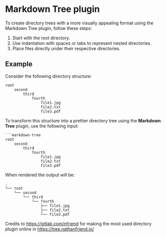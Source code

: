 # Markdown Tree plugin

To create directory trees with a more visually appealing format using the Markdown Tree plugin, follow these steps:

1. Start with the root directory.
2. Use indentation with spaces or tabs to represent nested directories.
3. Place files directly under their respective directories.

## Example

Consider the following directory structure:

```
root
    second
        third
            fourth
                file1.jpg
                file2.txt
                file3.pdf
```

To transform this structure into a prettier directory tree using the **Markdown Tree** plugin, use the following input:

``` 
```markdown-tree
root
    second
        third
            fourth
                file1.jpg
                file2.txt
                file3.pdf
```

When rendered the output will be:

```plaintext
.
└── root
    └── second
        └── third
            └── fourth
                ├── file1.jpg
                ├── file2.txt
                └── file3.pdf
```

Credits to https://gitlab.com/nfriend for making the most used directory plugin online in https://tree.nathanfriend.io/

